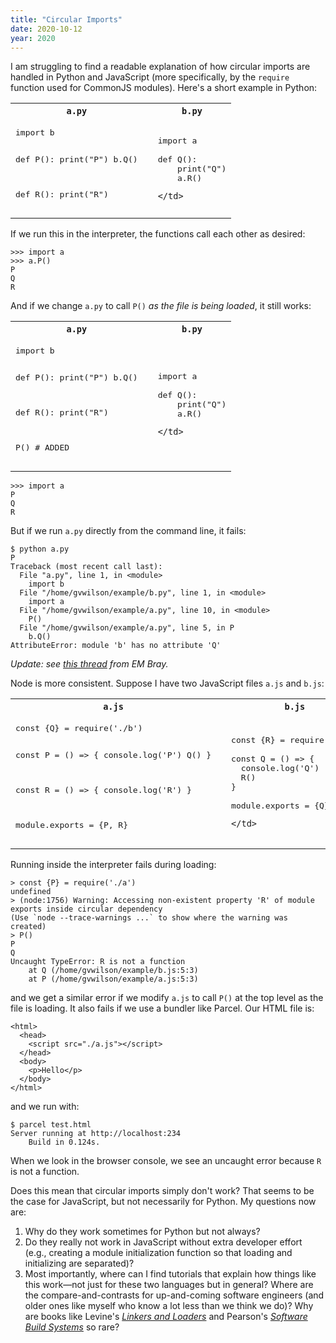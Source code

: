 ```yaml
---
title: "Circular Imports"
date: 2020-10-12
year: 2020
---
```


I am struggling to find a readable explanation of how circular imports are handled
in Python and JavaScript (more specifically, by the `require` function used for CommonJS modules).
Here's a short example in Python:

<table>
  <tr>
    <th><code>a.py</code></th>
    <th></th>
    <th><code>b.py</code></th>
  </tr> 
  <tr>
    <td class="top">
<pre>
import b

def P():
    print("P")
    b.Q()

def R():
    print("R")
</pre>
    </td>
    <td>    </td>
    <td class="top">
<pre>
import a

def Q():
    print("Q")
    a.R()
</pre>
    </td>
  </tr>
</table>

If we run this in the interpreter, the functions call each other as desired:

```
>>> import a
>>> a.P()
P
Q
R
```

And if we change `a.py` to call `P()` *as the file is being loaded*, it still works:

<table>
  <tr>
    <th><code>a.py</code></th>
    <th></th>
    <th><code>b.py</code></th>
  </tr> 
  <tr>
    <td class="top">
<pre>
import b

def P():
    print("P")
    b.Q()

def R():
    print("R")

P() # ADDED
</pre>
    </td>
    <td>    </td>
    <td class="top">
<pre>
import a

def Q():
    print("Q")
    a.R()
</pre>
    </td>
  </tr>
</table>

```
>>> import a
P
Q
R
```

But if we run `a.py` directly from the command line, it fails:

```
$ python a.py
P
Traceback (most recent call last):
  File "a.py", line 1, in <module>
    import b
  File "/home/gvwilson/example/b.py", line 1, in <module>
    import a
  File "/home/gvwilson/example/a.py", line 10, in <module>
    P()
  File "/home/gvwilson/example/a.py", line 5, in P
    b.Q()
AttributeError: module 'b' has no attribute 'Q'
```

*Update: see [this thread](https://twitter.com/Iguananaut/status/1316048236386365447) from EM Bray.*

Node is more consistent.
Suppose I have two JavaScript files `a.js` and `b.js`:

<table>
  <tr>
    <th><code>a.js</code></th>
    <th></th>
    <th><code>b.js</code></th>
  </tr>
  <tr>
    <td class="top">
<pre>
const {Q} = require('./b')

const P = () => {
  console.log('P')
  Q()
}

const R = () => {
  console.log('R')
}

module.exports = {P, R}
</pre>
    </td>
    <td>    </td>
    <td class="top">
<pre>
const {R} = require('./a')

const Q = () => {
  console.log('Q')
  R()
}

module.exports = {Q}
</pre>
    </td>
  </tr>
</table>

Running inside the interpreter fails during loading:

```
> const {P} = require('./a')
undefined
> (node:1756) Warning: Accessing non-existent property 'R' of module exports inside circular dependency
(Use `node --trace-warnings ...` to show where the warning was created)
> P()
P
Q
Uncaught TypeError: R is not a function
    at Q (/home/gvwilson/example/b.js:5:3)
    at P (/home/gvwilson/example/a.js:5:3) 
```

and we get a similar error if we modify `a.js` to call `P()` at the top level as the file is loading.
It also fails if we use a bundler like Parcel.
Our HTML file is:

```
<html>
  <head>
    <script src="./a.js"></script>
  </head>
  <body>
    <p>Hello</p>
  </body>
</html>
```

and we run with:

```
$ parcel test.html
Server running at http://localhost:234
    Build in 0.124s.
```

When we look in the browser console, we see an uncaught error because `R` is not a function.

Does this mean that circular imports simply don't work?
That seems to be the case for JavaScript,
but not necessarily for Python.
My questions now are:

1.  Why do they work sometimes for Python but not always?
1.  Do they really not work in JavaScript without extra developer effort
    (e.g., creating a module initialization function so that loading and initializing are separated)?
1.  Most importantly, where can I find tutorials that explain how things like this work—not just for these two languages
    but in general?
    Where are the compare-and-contrasts for up-and-coming software engineers
    (and older ones like myself who know a lot less than we think we do)?
    Why are books like Levine's *[Linkers and Loaders](https://www.elsevier.com/books/linkers-and-loaders/levine/978-0-08-051031-6)*
    and Pearson's *[Software Build Systems](http://catalogue.pearsoned.ca/educator/product/Software-Build-Systems-Principles-and-Experience/9780321717283.page)*
    so rare?
